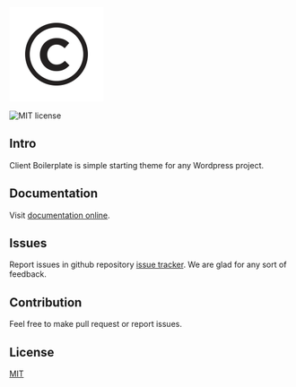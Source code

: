 ![Wyvern](img/admin_logo.png)

![MIT license](https://img.shields.io/badge/license-MIT-blue.svg)

## Intro

Client Boilerplate is simple starting theme for any Wordpress project.

## Documentation

Visit [documentation online](http://www.client.style).

## Issues

Report issues in github repository [issue tracker](https://github.com/clientagency/client.theme/issues). We are glad for any sort of feedback.

## Contribution

Feel free to make pull request or report issues.

## License

[MIT](http://opensource.org/licenses/MIT)